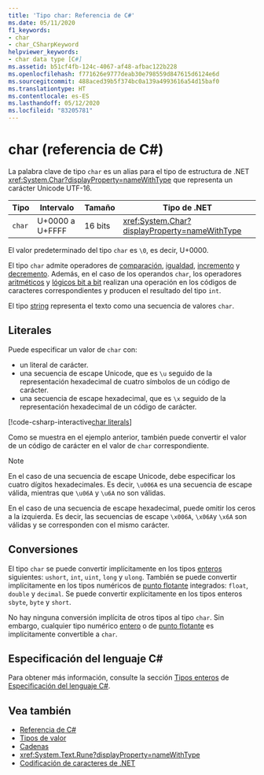```yaml
---
title: 'Tipo char: Referencia de C#'
ms.date: 05/11/2020
f1_keywords:
- char
- char_CSharpKeyword
helpviewer_keywords:
- char data type [C#]
ms.assetid: b51cf4fb-124c-4067-af48-afbac122b228
ms.openlocfilehash: f771626e9777deab30e798559d847615d6124e6d
ms.sourcegitcommit: 488aced39b5f374bc0a139a4993616a54d15baf0
ms.translationtype: HT
ms.contentlocale: es-ES
ms.lasthandoff: 05/12/2020
ms.locfileid: "83205781"
---
```

# <a name="char-c-reference"></a>char (referencia de C#)

La palabra clave de tipo `char` es un alias para el tipo de estructura de .NET <xref:System.Char?displayProperty=nameWithType> que representa un carácter Unicode UTF-16.

|Tipo|Intervalo|Tamaño|Tipo de .NET|
|----------|-----------|----------|-------------------------|
|`char`|U+0000 a U+FFFF|16 bits|<xref:System.Char?displayProperty=nameWithType>|

El valor predeterminado del tipo `char` es `\0`, es decir, U+0000.

El tipo `char` admite operadores de [comparación](../operators/comparison-operators.md), [igualdad](../operators/equality-operators.md), [incremento](../operators/arithmetic-operators.md#increment-operator-) y [decremento](../operators/arithmetic-operators.md#decrement-operator---). Además, en el caso de los operandos `char`, los operadores [aritméticos](../operators/arithmetic-operators.md) y [lógicos bit a bit](../operators/bitwise-and-shift-operators.md) realizan una operación en los códigos de caracteres correspondientes y producen el resultado del tipo `int`.

El tipo [string](reference-types.md#the-string-type) representa el texto como una secuencia de valores `char`.

## <a name="literals"></a>Literales

Puede especificar un valor de `char` con:

- un literal de carácter.
- una secuencia de escape Unicode, que es `\u` seguido de la representación hexadecimal de cuatro símbolos de un código de carácter.
- una secuencia de escape hexadecimal, que es `\x` seguido de la representación hexadecimal de un código de carácter.

[!code-csharp-interactive[char literals](snippets/CharType.cs#Literals)]

Como se muestra en el ejemplo anterior, también puede convertir el valor de un código de carácter en el valor de `char` correspondiente.

> [!NOTE]
> En el caso de una secuencia de escape Unicode, debe especificar los cuatro dígitos hexadecimales. Es decir, `\u006A` es una secuencia de escape válida, mientras que `\u06A` y `\u6A` no son válidas.
>
> En el caso de una secuencia de escape hexadecimal, puede omitir los ceros a la izquierda. Es decir, las secuencias de escape `\x006A`, `\x06A`y `\x6A` son válidas y se corresponden con el mismo carácter.

## <a name="conversions"></a>Conversiones

El tipo `char` se puede convertir implícitamente en los tipos [enteros](integral-numeric-types.md) siguientes: `ushort`, `int`, `uint`, `long` y `ulong`. También se puede convertir implícitamente en los tipos numéricos de [punto flotante](floating-point-numeric-types.md) integrados: `float`, `double` y `decimal`. Se puede convertir explícitamente en los tipos enteros `sbyte`, `byte` y `short`.

No hay ninguna conversión implícita de otros tipos al tipo `char`. Sin embargo, cualquier tipo numérico [entero](integral-numeric-types.md) o de [punto flotante](floating-point-numeric-types.md) es implícitamente convertible a `char`.

## <a name="c-language-specification"></a>Especificación del lenguaje C#

Para obtener más información, consulte la sección [Tipos enteros](~/_csharplang/spec/types.md#integral-types) de [Especificación del lenguaje C#](~/_csharplang/spec/introduction.md).

## <a name="see-also"></a>Vea también

- [Referencia de C#](../index.md)
- [Tipos de valor](value-types.md)
- [Cadenas](../../programming-guide/strings/index.md)
- <xref:System.Text.Rune?displayProperty=nameWithType>
- [Codificación de caracteres de .NET](../../../standard/base-types/character-encoding-introduction.md)
